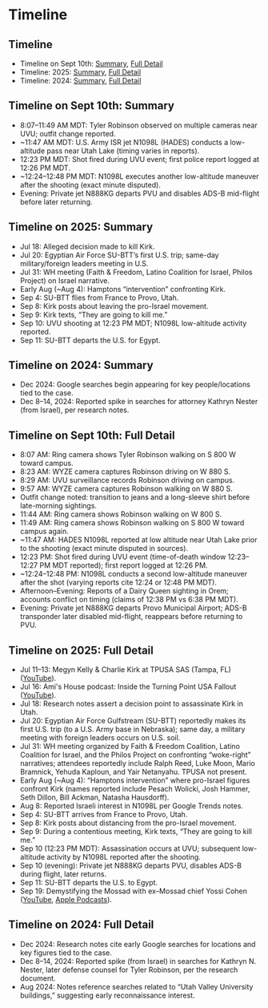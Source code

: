 # Timeline

## Timeline
* Timeline on Sept 10th: [Summary](#timeline-on-sept-10th-summary), [Full Detail](#timeline-on-sept-10th-full-detail)
* Timeline: 2025: [Summary](#timeline-on-2025-summary), [Full Detail](#timeline-on-2025-full-detail)
* Timeline: 2024: [Summary](#timeline-on-2024-summary), [Full Detail](#timeline-on-2024-full-detail)

## Timeline on Sept 10th: Summary
- 8:07–11:49 AM MDT: Tyler Robinson observed on multiple cameras near UVU; outfit change reported.
- ~11:47 AM MDT: U.S. Army ISR jet N1098L (HADES) conducts a low-altitude pass near Utah Lake (timing varies in reports).
- 12:23 PM MDT: Shot fired during UVU event; first police report logged at 12:26 PM MDT.
- ~12:24–12:48 PM MDT: N1098L executes another low-altitude maneuver after the shooting (exact minute disputed).
- Evening: Private jet N888KG departs PVU and disables ADS-B mid-flight before later returning.


## Timeline on 2025: Summary
- Jul 18: Alleged decision made to kill Kirk.
- Jul 20: Egyptian Air Force SU-BTT’s first U.S. trip; same-day military/foreign leaders meeting in U.S.
- Jul 31: WH meeting (Faith & Freedom, Latino Coalition for Israel, Philos Project) on Israel narrative.
- Early Aug (~Aug 4): Hamptons “intervention” confronting Kirk.
- Sep 4: SU-BTT flies from France to Provo, Utah.
- Sep 8: Kirk posts about leaving the pro-Israel movement.
- Sep 9: Kirk texts, “They are going to kill me.”
- Sep 10: UVU shooting at 12:23 PM MDT; N1098L low-altitude activity reported.
- Sep 11: SU-BTT departs the U.S. for Egypt.

## Timeline on 2024: Summary
- Dec 2024: Google searches begin appearing for key people/locations tied to the case.
- Dec 8–14, 2024: Reported spike in searches for attorney Kathryn Nester (from Israel), per research notes.



## Timeline on Sept 10th: Full Detail
- 8:07 AM: Ring camera shows Tyler Robinson walking on S 800 W toward campus.
- 8:23 AM: WYZE camera captures Robinson driving on W 880 S.
- 8:29 AM: UVU surveillance records Robinson driving on campus.
- 9:57 AM: WYZE camera captures Robinson walking on W 880 S.
- Outfit change noted: transition to jeans and a long-sleeve shirt before late-morning sightings.
- 11:44 AM: Ring camera shows Robinson walking on W 800 S.
- 11:49 AM: Ring camera shows Robinson walking on S 800 W toward campus again.
- ~11:47 AM: HADES N1098L reported at low altitude near Utah Lake prior to the shooting (exact minute disputed in sources).
- 12:23 PM: Shot fired during UVU event (time-of-death window 12:23–12:27 PM MDT reported); first report logged at 12:26 PM.
- ~12:24–12:48 PM: N1098L conducts a second low-altitude maneuver after the shot (varying reports cite 12:24 or 12:48 PM MDT).
- Afternoon–Evening: Reports of a Dairy Queen sighting in Orem; accounts conflict on timing (claims of 12:38 PM vs 6:38 PM MDT).
- Evening: Private jet N888KG departs Provo Municipal Airport; ADS-B transponder later disabled mid-flight, reappears before returning to PVU.


## Timeline on 2025: Full Detail
- Jul 11–13: Megyn Kelly & Charlie Kirk at TPUSA SAS (Tampa, FL) ([YouTube](https://www.youtube.com/watch?v=ccRNaLGavf8)).
- Jul 16: Ami's House podcast: Inside the Turning Point USA Fallout ([YouTube](https://www.youtube.com/watch?v=8HkNMTNHsa8)).
- Jul 18: Research notes assert a decision point to assassinate Kirk in Utah.
- Jul 20: Egyptian Air Force Gulfstream (SU-BTT) reportedly makes its first U.S. trip (to a U.S. Army base in Nebraska); same day, a military meeting with foreign leaders occurs on U.S. soil.
- Jul 31: WH meeting organized by Faith & Freedom Coalition, Latino Coalition for Israel, and the Philos Project on confronting “woke-right” narratives; attendees reportedly include Ralph Reed, Luke Moon, Mario Bramnick, Yehuda Kaploun, and Yair Netanyahu. TPUSA not present.
- Early Aug (~Aug 4): “Hamptons intervention” where pro-Israel figures confront Kirk (names reported include Pesach Wolicki, Josh Hammer, Seth Dillon, Bill Ackman, Natasha Hausdorff).
- Aug 8: Reported Israeli interest in N1098L per Google Trends notes.
- Sep 4: SU-BTT arrives from France to Provo, Utah.
- Sep 8: Kirk posts about distancing from the pro-Israel movement.
- Sep 9: During a contentious meeting, Kirk texts, “They are going to kill me.”
- Sep 10 (12:23 PM MDT): Assassination occurs at UVU; subsequent low-altitude activity by N1098L reported after the shooting.
- Sep 10 (evening): Private jet N888KG departs PVU, disables ADS-B during flight, later returns.
- Sep 11: SU-BTT departs the U.S. to Egypt.
- Sep 19: Demystifying the Mossad with ex–Mossad chief Yossi Cohen ([YouTube](https://www.youtube.com/watch?v=qpGPZHdil1E), [Apple Podcasts](https://podcasts.apple.com/uy/podcast/demystifying-the-mossad-with-ex-mossad-chief-yossi-cohen/id1589871008?i=1000727438458)).

## Timeline on 2024: Full Detail
- Dec 2024: Research notes cite early Google searches for locations and key figures tied to the case.
- Dec 8–14, 2024: Reported spike (from Israel) in searches for Kathryn N. Nester, later defense counsel for Tyler Robinson, per the research document.
- Aug 2024: Notes reference searches related to “Utah Valley University buildings,” suggesting early reconnaissance interest.

